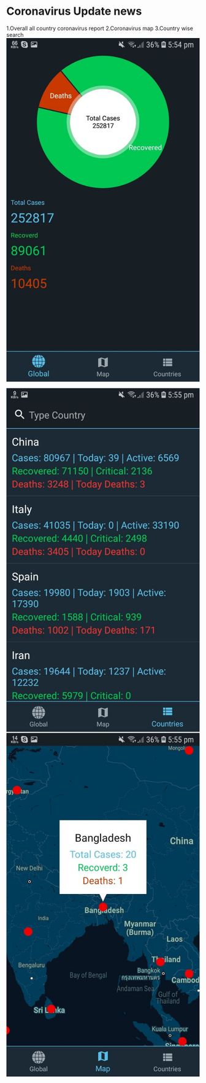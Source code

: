 # Coronavirus Update news
1.Overall all country coronavirus report
2.Coronavirus map
3.Country wise search 
<img src="https://github.com/tonmoym2mx/CoronavirusUpdate/blob/master/Screenshot/Screenshot_20200320-175410_Coronavirus_20200320_175633142.jpg">

<img src="https://github.com/tonmoym2mx/CoronavirusUpdate/blob/master/Screenshot/Screenshot_20200320-175501_Coronavirus_20200320_175644617.jpg">

<img src="https://github.com/tonmoym2mx/CoronavirusUpdate/blob/master/Screenshot/Screenshot_20200320-175559_Coronavirus_20200320_175641714.jpg">

